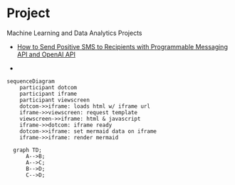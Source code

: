 # Project
Machine Learning and Data Analytics Projects 

- [How to Send Positive SMS to Recipients with Programmable Messaging API and OpenAI API](https://github.com/Bennykillua/Twilio_wordOfAffirmationServiceApp)

- 

```mermaid
sequenceDiagram
    participant dotcom
    participant iframe
    participant viewscreen
    dotcom->>iframe: loads html w/ iframe url
    iframe->>viewscreen: request template
    viewscreen->>iframe: html & javascript
    iframe->>dotcom: iframe ready
    dotcom->>iframe: set mermaid data on iframe
    iframe->>iframe: render mermaid
```


```mermaid
  graph TD;
      A-->B;
      A-->C;
      B-->D;
      C-->D;
```
